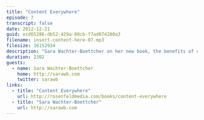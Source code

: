 ```yaml
---
title: "Content Everywhere"
episode: 7
transcript: false
date: 2012-12-21
guid: ecd65286-db52-429a-80cb-f7ad074200a3
filename: insert-content-here-07.mp3
filesize: 16152934
description: "Sara Wachter-Boettcher on her new book, the benefits of cross-discipline communication, and building tools for humans."
duration: 2302
guests: 
  - name: Sara Wachter-Boettcher
    home: http://sarawb.com
    twitter: sarawb
links: 
  - title: "Content Everywhere"
    url: http://rosenfeldmedia.com/books/content-everywhere
  - title: "Sara Wachter-Boettcher"
    url: http://sarawb.com
---
```

